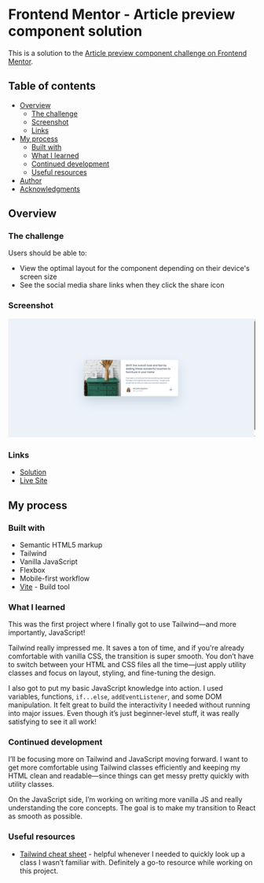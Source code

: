 # Frontend Mentor - Article preview component solution

This is a solution to the [Article preview component challenge on Frontend Mentor](https://www.frontendmentor.io/challenges/article-preview-component-dYBN_pYFT). 

## Table of contents

- [Overview](#overview)
  - [The challenge](#the-challenge)
  - [Screenshot](#screenshot)
  - [Links](#links)
- [My process](#my-process)
  - [Built with](#built-with)
  - [What I learned](#what-i-learned)
  - [Continued development](#continued-development)
  - [Useful resources](#useful-resources)
- [Author](#author)
- [Acknowledgments](#acknowledgments)


## Overview

### The challenge

Users should be able to:

- View the optimal layout for the component depending on their device's screen size
- See the social media share links when they click the share icon

### Screenshot

![](./public/images/Project-screenshot.png)

### Links

- [Solution](https://your-solution-url.com)
- [Live Site](https://your-live-site-url.com)

## My process

### Built with

- Semantic HTML5 markup
- Tailwind
- Vanilla JavaScript
- Flexbox
- Mobile-first workflow
- [Vite](https://vite.dev/) - Build tool

### What I learned

This was the first project where I finally got to use Tailwind—and more importantly, JavaScript!

Tailwind really impressed me. It saves a ton of time, and if you're already comfortable with vanilla CSS, the transition is super smooth. You don’t have to switch between your HTML and CSS files all the time—just apply utility classes and focus on layout, styling, and fine-tuning the design.

I also got to put my basic JavaScript knowledge into action. I used variables, functions, `if...else`, `addEventListener`, and some DOM manipulation. It felt great to build the interactivity I needed without running into major issues. Even though it’s just beginner-level stuff, it was really satisfying to see it all work!

### Continued development

I’ll be focusing more on Tailwind and JavaScript moving forward. I want to get more comfortable using Tailwind classes efficiently and keeping my HTML clean and readable—since things can get messy pretty quickly with utility classes.

On the JavaScript side, I’m working on writing more vanilla JS and really understanding the core concepts. The goal is to make my transition to React as smooth as possible.

### Useful resources

- [Tailwind cheat sheet](https://nerdcave.com/tailwind-cheat-sheet) - helpful whenever I needed to quickly look up a class I wasn’t familiar with. Definitely a go-to resource while working on this project.